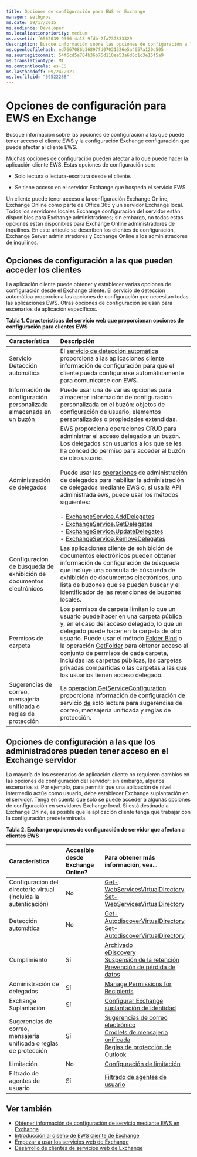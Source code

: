 ```yaml
---
title: Opciones de configuración para EWS en Exchange
manager: sethgros
ms.date: 09/17/2015
ms.audience: Developer
ms.localizationpriority: medium
ms.assetid: f6562639-9366-4a13-9fdb-2fa737833329
description: Busque información sobre las opciones de configuración a las que puede tener acceso el cliente EWS y la configuración Exchange configuración que puede afectar al cliente EWS.
ms.openlocfilehash: ed7667086b36897fd07031526e5a4657a120d505
ms.sourcegitcommit: 54f6cd5a704b36b76d110ee53a6d6c1c3e15f5a9
ms.translationtype: MT
ms.contentlocale: es-ES
ms.lasthandoff: 09/24/2021
ms.locfileid: "59522288"
---
```

# <a name="configuration-options-for-ews-in-exchange"></a>Opciones de configuración para EWS en Exchange

Busque información sobre las opciones de configuración a las que puede tener acceso el cliente EWS y la configuración Exchange configuración que puede afectar al cliente EWS. 
  
Muchas opciones de configuración pueden afectar a lo que puede hacer la aplicación cliente EWS. Estas opciones de configuración son: 
  
- Solo lectura o lectura-escritura desde el cliente.
    
- Se tiene acceso en el servidor Exchange que hospeda el servicio EWS.
    
Un cliente puede tener acceso a la configuración Exchange Online, Exchange Online como parte de Office 365 y un servidor Exchange local. Todos los servidores locales Exchange configuración del servidor están disponibles para Exchange administradores; sin embargo, no todas estas opciones están disponibles para Exchange Online administradores de inquilinos. En este artículo se describen los clientes de configuración, Exchange Server administradores y Exchange Online a los administradores de inquilinos.
  
## <a name="configuration-settings-that-clients-can-access"></a>Opciones de configuración a las que pueden acceder los clientes

La aplicación cliente puede obtener y establecer varias opciones de configuración desde el Exchange cliente. El servicio de detección automática proporciona las opciones de configuración que necesitan todas las aplicaciones EWS. Otras opciones de configuración se usan para escenarios de aplicación específicos. 
  
**Tabla 1. Características del servicio web que proporcionan opciones de configuración para clientes EWS**

|**Característica**|**Descripción**|
|:-----|:-----|
|Servicio Detección automática  <br/> |El [servicio de detección automática](autodiscover-for-exchange.md) proporciona a las aplicaciones cliente información de configuración para que el cliente pueda configurarse automáticamente para comunicarse con EWS.  <br/> |
|Información de configuración personalizada almacenada en un buzón  <br/> |Puede usar una de [](persistent-application-settings-in-ews-in-exchange.md) varias opciones para almacenar información de configuración personalizada en el buzón: objetos de configuración de usuario, elementos personalizados o propiedades extendidas.  <br/> |
|Administración de delegados  <br/> | EWS proporciona operaciones CRUD para administrar el acceso delegado a un buzón. Los delegados son usuarios a los que se les ha concedido permiso para acceder al buzón de otro usuario.<br/><br/>  Puede usar las [operaciones](https://msdn.microsoft.com/library/bb409286%28v=exchg.150%29.aspx#bk_delegate_management) de administración de delegados para habilitar la administración de delegados mediante EWS o, si usa la API administrada ews, puede usar los métodos siguientes:<br/><br/>- [ExchangeService.AddDelegates](https://msdn.microsoft.com/library/microsoft.exchange.webservices.data.exchangeservice.adddelegates%28v=exchg.80%29.aspx) <br/>- [ExchangeService.GetDelegates](https://msdn.microsoft.com/library/microsoft.exchange.webservices.data.exchangeservice.getdelegates%28v=exchg.80%29.aspx) <br/>- [ExchangeService.UpdateDelegates](https://msdn.microsoft.com/library/microsoft.exchange.webservices.data.exchangeservice.updatedelegates%28v=exchg.80%29.aspx) <br/>- [ExchangeService.RemoveDelegates](https://msdn.microsoft.com/library/microsoft.exchange.webservices.data.exchangeservice.removedelegates%28v=exchg.80%29.aspx) <br/> |
|Configuración de búsqueda de exhibición de documentos electrónicos  <br/> |Las aplicaciones cliente de [](https://msdn.microsoft.com/library/8a54a6dc-110c-4972-a8bc-5ddb43c4b857%28Office.15%29.aspx) exhibición de documentos electrónicos pueden obtener información de configuración de búsqueda que incluye una consulta de búsqueda de exhibición de documentos electrónicos, una lista de buzones que se pueden buscar y el identificador de las retenciones de buzones locales.  <br/> |
|Permisos de carpeta  <br/> |Los permisos de carpeta limitan lo que un usuario puede hacer en una carpeta pública y, en el caso del acceso delegado, lo que un delegado puede hacer en la carpeta de otro usuario. Puede usar el método [Folder.Bind](https://msdn.microsoft.com/library/microsoft.exchange.webservices.data.folder.bind%28v=exchg.80%29.aspx) o la operación [GetFolder](https://msdn.microsoft.com/library/355bcf93-dc71-4493-b177-622afac5fdb9%28Office.15%29.aspx) para obtener acceso al conjunto de permisos de cada carpeta, incluidas las carpetas públicas, las carpetas privadas compartidas o las carpetas a las que los usuarios tienen acceso delegado.  <br/> |
|Sugerencias de correo, mensajería unificada o reglas de protección  <br/> |La [operación GetServiceConfiguration](https://msdn.microsoft.com/library/070cbfe5-325a-4955-8e4a-8230ea0459a7%28Office.15%29.aspx) proporciona información de configuración de servicio [de](how-to-get-service-configuration-information-by-using-ews-in-exchange.md) solo lectura para sugerencias de correo, mensajería unificada y reglas de protección.  <br/> |
   
## <a name="configuration-settings-that-administrators-can-access-on-the-exchange-server"></a>Opciones de configuración a las que los administradores pueden tener acceso en el Exchange servidor

La mayoría de los escenarios de aplicación cliente no requieren cambios en las opciones de configuración del servidor; sin embargo, algunos escenarios sí. Por ejemplo, para permitir que una aplicación de nivel intermedio actúe como usuario, debe establecer Exchange suplantación en el servidor. Tenga en cuenta que solo se puede acceder a algunas opciones de configuración en servidores Exchange local. Si está destinado a Exchange Online, es posible que la aplicación cliente tenga que trabajar con la configuración predeterminada.
  
**Tabla 2. Exchange opciones de configuración de servidor que afectan a clientes EWS**

|**Característica**|**Accesible desde Exchange Online?**|**Para obtener más información, vea...**|
|:-----|:-----|:-----|
|Configuración del directorio virtual (incluida la autenticación)  <br/> |No  <br/> |[Get-WebServicesVirtualDirectory](https://technet.microsoft.com/library/aa998810%28v=exchg.150%29.aspx) <br/> [Set-WebServicesVirtualDirectory](https://technet.microsoft.com/library/aa997233%28v=exchg.150%29.aspx) <br/> |
|Detección automática  <br/> |No  <br/> |[Get-AutodiscoverVirtualDirectory](https://technet.microsoft.com/library/aa996819%28v=exchg.150%29.aspx) <br/> [Set-AutodiscoverVirtualDirectory](https://technet.microsoft.com/library/aa998601%28v=exchg.150%29.aspx) <br/> |
|Cumplimiento  <br/> |Sí  <br/> |[Archivado](https://technet.microsoft.com/library/dd979800%28v=exchg.150%29.aspx) <br/> [eDiscovery](https://technet.microsoft.com/library/dd298021%28v=exchg.150%29.aspx) <br/> [Suspensión de la retención](https://technet.microsoft.com/library/dd335168%28v=exchg.150%29.aspx) <br/> [Prevención de pérdida de datos](https://technet.microsoft.com/library/jj150527%28v=exchg.150%29.aspx) <br/> |
|Administración de delegados  <br/> |Sí  <br/> |[Manage Permissions for Recipients](https://technet.microsoft.com/library/jj919240%28v=exchg.150%29.aspx) <br/> |
|Exchange Suplantación  <br/> |Sí  <br/> |[Configurar Exchange suplantación de identidad](https://msdn.microsoft.com/library/bb204095%28EXCHG.140%29.aspx) <br/> |
|Sugerencias de correo, mensajería unificada o reglas de protección  <br/> |Sí  <br/> |[Sugerencias de correo electrónico](https://technet.microsoft.com/library/jj649091%28v=exchg.150%29.aspx) <br/> [Cmdlets de mensajería unificada](https://technet.microsoft.com/library/aa997665%28v=exchg.150%29.aspx) <br/> [Reglas de protección de Outlook](https://technet.microsoft.com/library/dd638178%28v=exchg.150%29.aspx) <br/> |
|Limitación  <br/> |No  <br/> |[Configuración de limitación](ews-throttling-in-exchange.md) <br/> |
|Filtrado de agentes de usuario  <br/> |Sí  <br/> |[Filtrado de agentes de usuario](how-to-control-access-to-ews-in-exchange.md) <br/> |
   
## <a name="see-also"></a>Ver también

- [Obtener información de configuración de servicio mediante EWS en Exchange](how-to-get-service-configuration-information-by-using-ews-in-exchange.md)
- [Introducción al diseño de EWS cliente de Exchange](ews-client-design-overview-for-exchange.md)   
- [Empezar a usar los servicios web de Exchange](start-using-web-services-in-exchange.md)   
- [Desarrollo de clientes de servicios web de Exchange](develop-web-service-clients-for-exchange.md)
    

